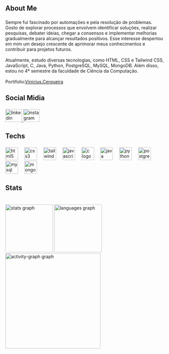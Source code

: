 <h2 align="left">About Me</h2>

###

<p align="left">Sempre fui fascinado por automações e pela resolução de problemas. Gosto de explorar processos que envolvem identificar soluções, realizar pesquisas, debater ideias, chegar a consensos e implementar melhorias gradualmente para alcançar resultados positivos. Esse interesse despertou em mim um desejo crescente de aprimorar meus conhecimentos e contribuir para projetos futuros.<br><br>Atualmente, estudo diversas tecnologias, como HTML, CSS e Tailwind CSS, JavaScript, C, Java, Python, PostgreSQL, MySQL, MongoDB. Além disso, estou no 4º semestre da faculdade de Ciência da Computação.<br><br>Portifolio:<a href="https://vinicerqueira.github.io/Portif-lio-/">Vinicius.Cerqueira</a></p>

###

<h2 align="left">Social Midia</h2>

###

<div align="left">
  <a href="https://www.linkedin.com/in/viniciusfsc/" target="_blank">
    <img src="https://raw.githubusercontent.com/maurodesouza/profile-readme-generator/master/src/assets/icons/social/linkedin/default.svg" width="52" height="40" alt="linkedin logo"  />
  </a>
  <a href="https://www.instagram.com/vinifsc_dev/" target="_blank">
    <img src="https://raw.githubusercontent.com/maurodesouza/profile-readme-generator/master/src/assets/icons/social/instagram/default.svg" width="52" height="40" alt="instagram logo"  />
  </a>
</div>

###

<h2 align="left">Techs</h2>

###

<div align="left">
  <img src="https://skillicons.dev/icons?i=html" height="40" alt="html5 logo"  />
  <img width="12" />
  <img src="https://skillicons.dev/icons?i=css" height="40" alt="css3 logo"  />
  <img width="12" />
  <img src="https://skillicons.dev/icons?i=tailwind" height="40" alt="tailwindcss logo"  />
  <img width="12" />
  <img src="https://skillicons.dev/icons?i=js" height="40" alt="javascript logo"  />
  <img width="12" />
  <img src="https://skillicons.dev/icons?i=c" height="40" alt="c logo"  />
  <img width="12" />
  <img src="https://skillicons.dev/icons?i=java" height="40" alt="java logo"  />
  <img width="12" />
  <img src="https://skillicons.dev/icons?i=py" height="40" alt="python logo"  />
  <img width="12" />
  <img src="https://skillicons.dev/icons?i=postgres" height="40" alt="postgresql logo"  />
  <img width="12" />
  <img src="https://skillicons.dev/icons?i=mysql" height="40" alt="mysql logo"  />
  <img width="12" />
  <img src="https://skillicons.dev/icons?i=mongodb" height="40" alt="mongodb logo"  />
</div>

###

<h2 align="left">Stats</h2>

###

<br clear="both">

<div align="left">
  <img src="https://github-readme-stats.vercel.app/api?username=ViniCerqueira&hide_title=false&hide_rank=true&show_icons=true&include_all_commits=true&count_private=true&disable_animations=false&theme=noctis_minimus&locale=en&hide_border=true&order=1" height="150" alt="stats graph"  />
  <img src="https://github-readme-stats.vercel.app/api/top-langs?username=ViniCerqueira&locale=en&hide_title=false&layout=compact&card_width=320&langs_count=5&theme=noctis_minimus&hide_border=true&order=2" height="150" alt="languages graph"  />
  <img src="https://github-readme-activity-graph.vercel.app/graph?username=ViniCerqueira&radius=16&theme=noctis-minimus&area=true&order=5&hide_border=true&hide_title=true" height="300" alt="activity-graph graph"  />
</div>

###
